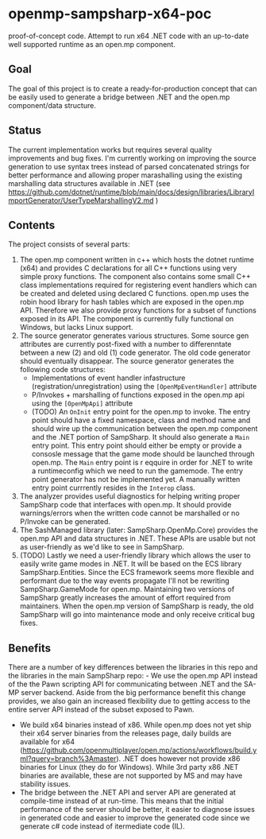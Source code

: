 # openmp-sampsharp-x64-poc
proof-of-concept code. Attempt to run x64 .NET code with an up-to-date well supported runtime as an open.mp component.

Goal
----
The goal of this project is to create a ready-for-production concept that can be easily used to generate a
bridge between .NET and the open.mp component/data structure.

Status
------
The current implementation works but requires several quality improvements and bug fixes. I'm currently
working on improving the source generation to use syntax trees instead of parsed concatenated strings for better
performance and allowing proper marashalling using the existing marshalling data structures available in .NET (see
https://github.com/dotnet/runtime/blob/main/docs/design/libraries/LibraryImportGenerator/UserTypeMarshallingV2.md )

Contents  
--------  
The project consists of several parts:  
1) The open.mp component written in c++ which hosts the dotnet runtime (x64) and provides C declarations for all C++
functions using very simple proxy functions. The component also contains some small C++ class implementations required
for registering event handlers which can be created and deleted using declared C functions. open.mp uses the robin hood
library for hash tables which are exposed in the open.mp API. Therefore we also provide proxy functions for a subset of
functions exposed in its API. The component is currently fully functional on Windows, but lacks Linux support.  
2) The source generator generates various structures. Some source gen attributes are currently post-fixed with a number
to differenntate between a new (2) and old (1) code generator. The old code generator should eventually disappear. The
source generator generates the following code structures:  
   - Implementations of event handler infastructure (registration/unregistration) using the `[OpenMpEventHandler]`
   attribute  
   - P/Invokes + marshalling of functions exposed in the open.mp api using the `[OpenMpApi]` attribute  
   - (TODO) An `OnInit` entry point for the open.mp to invoke. The entry point should have a fixed namespace, class and
   method name and should wire up the communication between the open.mp component and the .NET portion of SampSharp. It
   should also generate a `Main` entry point. This entry point should either be empty or provide a consosle message that
   the game mode should be launched through open.mp. The `Main` entry point is r eqquire in order for .NET to write a
   runtimeconfig which we need to run the gamemode. The entry point generator has not be implemented yet. A manually
   written entry point currrently resides in the `Interop` class.  
4) The analyzer provides useful diagnostics for helping writing proper SampSharp code that interfaces with open.mp. It
should provide warnings/errors when the written code cannot be marshalled or no P/Invoke can be generated.  
5) The SashManaged library (later: SampSharp.OpenMp.Core) provides the open.mp API and data structures in .NET. These
APIs are usable but not as user-friendly as we'd like to see in SampSharp.  
6) (TODO) Lastly we need a user-friendly library which allows the user to easily write game modes in .NET. It will be
based on the ECS library SampSharp.Entities. Since the ECS framework seems more flexible and performant due to the way
events propagate I'll not be rewriting SampSharp.GameMode for open.mp. Maintaining two versions of SampSharp greatly
increases the amount of effort required from maintainers. When the open.mp version of SampSharp is ready, the old
SampSharp will go into maintenance mode and only receive critical bug fixes.  

Benefits  
--------  
There are a number of key differences between the libraries in this repo and the libraries in the main
SampSharp repo: - We use the open.mp API instead of the the Pawn scripting API for communicating between .NET and the
SA-MP server backend. Aside from the big performance benefit this change provides, we also gain an increased flexibility
due to getting access to the entire server API instead of the subset exposed to Pawn.  
- We build x64 binaries instead of x86. While open.mp does not yet ship their x64 server binaries from the releases
page, daily builds are available for x64
(https://github.com/openmultiplayer/open.mp/actions/workflows/build.yml?query=branch%3Amaster). .NET does however not
provide x86 binaries for Linux (they do for Windows). While 3rd party x86 .NET binaries are available, these are not
supported by MS and may have stability issues.  
- The bridge between the .NET API and server API are generated at compile-time instead of at run-time. This means that
the initial performance of the server should be better, it easier to diagnose issues in generated code and easier to
improve the generated code since we generate c# code instead of itermediate code (IL).  
